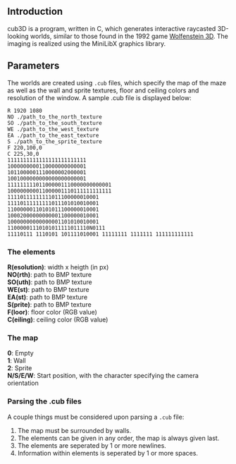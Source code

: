 ## Introduction
cub3D is a program, written in C, which generates interactive raycasted 3D-looking worlds, similar to those found in the 1992 game [Wolfenstein 3D](http://users.atw.hu/wolf3d/). The imaging is realized using the MiniLibX graphics library.

## Parameters
The worlds are created using `.cub` files, which specify the map of the maze as well as the wall and sprite textures, floor and ceiling colors and resolution of the window. A sample .cub file is displayed below:
```
R 1920 1080
NO ./path_to_the_north_texture
SO ./path_to_the_south_texture
WE ./path_to_the_west_texture
EA ./path_to_the_east_texture
S ./path_to_the_sprite_texture
F 220,100,0
C 225,30,0
1111111111111111111111111
1000000000110000000000001
1011000001110000002000001
1001000000000000000000001
111111111011000001110000000000001
100000000011000001110111111111111
11110111111111011100000010001
11110111111111011101010010001
11000000110101011100000010001
10002000000000001100000010001
10000000000000001101010010001
11000001110101011111011110N0111
11110111 1110101 101111010001 11111111 1111111 111111111111
```

### The elements
**R(esolution)**: width x heigth (in px)  
**NO(rth)**: path to BMP texture  
**SO(uth)**: path to BMP texture  
**WE(st)**: path to BMP texture  
**EA(st)**: path to BMP texture  
**S(prite)**: path to BMP texture  
**F(loor)**: floor color (RGB value)  
**C(eiling)**: ceiling color (RGB value)

### The map
**0**: Empty  
**1**: Wall  
**2**: Sprite  
**N/S/E/W**: Start position, with the character specifying the camera orientation

### Parsing the .cub files
A couple things must be considered upon parsing a `.cub` file:
1. The map must be surrounded by walls.
2. The elements can be given in any order, the map is always given last.
3. The elements are seperated by 1 or more newlines.
4. Information within elements is seperated by 1 or more spaces.
